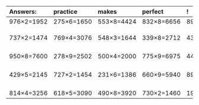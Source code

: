 | Answers: | practice | makes | perfect | ! |
| :--- | :--- | :--- | :--- | :--- |
| 976×2=1952 | 275×6=1650 | 553×8=4424 | 832×8=6656 | 899×2=1798 | 
|   |   |   |   |   | 
|   |   |   |   |   | 
|   |   |   |   |   | 
| 737×2=1474 | 769×4=3076 | 548×3=1644 | 339×8=2712 | 438×2=876 | 
|   |   |   |   |   | 
|   |   |   |   |   | 
|   |   |   |   |   | 
|   |   |   |   |   | 
| 950×8=7600 | 278×9=2502 | 500×4=2000 | 775×9=6975 | 448×7=3136 | 
|   |   |   |   |   | 
|   |   |   |   |   | 
|   |   |   |   |   | 
|   |   |   |   |   | 
| 429×5=2145 | 727×2=1454 | 231×6=1386 | 660×9=5940 | 895×3=2685 | 
|   |   |   |   |   | 
|   |   |   |   |   | 
|   |   |   |   |   | 
|   |   |   |   |   | 
| 814×4=3256 | 618×5=3090 | 490×8=3920 | 730×2=1460 | 196×8=1568 | 

